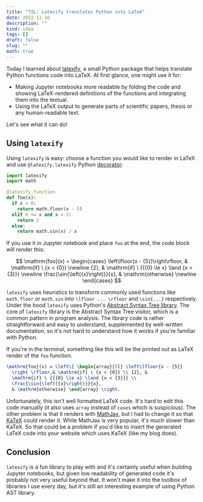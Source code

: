 ```yaml
---
title: "TIL: Latexify translates Python into LaTeX"
date: 2022-11-16
description: ""
kind: idea
tags: []
draft: false
slug: ""
math: true
---
```


Today I learned about [latexify](https://github.com/google/latexify_py), a small
Python package that helps translate Python functions code into LaTeX. At first
glance, one might use it for:

- Making Jupyter notebooks more readable by folding the code and showing
  LaTeX-rendered definitions of the functions and integrating them into the
  textual.
- Using the LaTeX output to generate parts of scientific papers, thesis or any
  human-readable text.

Let's see what it can do!

## Using `latexify`

Using `latexify` is easy: choose a function you would like to render in LaTeX
and use `@latexify.latexify` Python
[decorator](https://docs.python.org/3/glossary.html#term-decorator):

```python
import latexify
import math

@latexify.function
def foo(x):
  if x < 0:
    return math.floor(x - 5)
  elif 0 <= x and x < 3:
    return 2
  else:
    return math.sin(x) / x
```

If you use it in Jupyter notebook and place `foo` at the end, the code block
will render this:

$$
  \mathrm{foo}(x) =
  \begin{cases}
    \left\lfloor{x - {5}}\right\rfloor, & \mathrm{if} \ {x < {0}} \newline
    {2}, & \mathrm{if} \ {{{0} \le x} \land {x < {3}}} \newline
    \frac{\sin{\left({x}\right)}}{x}, & \mathrm{otherwise} \newline
  \end{cases}
$$

`latexify` uses heuristics to transform commonly used functions like
`math.floor` or `math.sin` into `\lfloor ... \rfloor` and `\sin{...}`
respectively. Under the hood `latexify` uses Python's [Abstract Syntax Tree
library](https://docs.python.org/3/library/ast.html). The core of `latexify`
library is the Abstract Syntax Tree visitor, which is a common pattern in
program analysis. The library code is rather straightforward and easy to
understand, supplemented by well-written documentation, so it's not hard to
understand how it works if you're familiar with Python.

If you're in the terminal, something like this will be the printed out as LaTeX
render of the `foo` function.

```latex
\mathrm{foo}(x) = \left\{ \begin{array}{ll} \left\lfloor{x - {5}}
  \right \rfloor,& \mathrm{if} \ {x < {0}} \\ {2}, &
  \mathrm{if} \ {{{0} \le x} \land {x < {3}}} \\
  \frac{\sin{\left({x}\right)}}{x},
  & \mathrm{otherwise} \end{array} \right.
```

Unfortunately, this isn't well formatted LaTeX code. It's hard to edit this code
manually (it also uses `array` instead of `cases` which is suspicious). The
other problem is that it renders with [MathJax](https://www.mathjax.org/), but I
had to change it so that [KaTeX](https://katex.org/) could render it. While
MathJax is very popular, it's much slower than KaTeX. So that could be a problem
if you'd like to insert the generated LaTeX code into your website which uses
KaTeX (like my blog does).

## Conclusion

`latexify` is a fun library to play with and it's certainly useful when building
Jupyter notebooks, but given low readability of generated code it's probably not
very useful beyond that. It won't make it into the toolbox of libraries I use
every day, but it's still an interesting example of using Python AST library.
